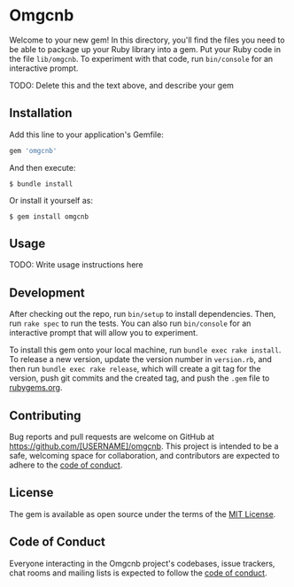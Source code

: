 # Omgcnb

Welcome to your new gem! In this directory, you'll find the files you need to be able to package up your Ruby library into a gem. Put your Ruby code in the file `lib/omgcnb`. To experiment with that code, run `bin/console` for an interactive prompt.

TODO: Delete this and the text above, and describe your gem

## Installation

Add this line to your application's Gemfile:

```ruby
gem 'omgcnb'
```

And then execute:

    $ bundle install

Or install it yourself as:

    $ gem install omgcnb

## Usage

TODO: Write usage instructions here

## Development

After checking out the repo, run `bin/setup` to install dependencies. Then, run `rake spec` to run the tests. You can also run `bin/console` for an interactive prompt that will allow you to experiment.

To install this gem onto your local machine, run `bundle exec rake install`. To release a new version, update the version number in `version.rb`, and then run `bundle exec rake release`, which will create a git tag for the version, push git commits and the created tag, and push the `.gem` file to [rubygems.org](https://rubygems.org).

## Contributing

Bug reports and pull requests are welcome on GitHub at https://github.com/[USERNAME]/omgcnb. This project is intended to be a safe, welcoming space for collaboration, and contributors are expected to adhere to the [code of conduct](https://github.com/[USERNAME]/omgcnb/blob/main/CODE_OF_CONDUCT.md).

## License

The gem is available as open source under the terms of the [MIT License](https://opensource.org/licenses/MIT).

## Code of Conduct

Everyone interacting in the Omgcnb project's codebases, issue trackers, chat rooms and mailing lists is expected to follow the [code of conduct](https://github.com/[USERNAME]/omgcnb/blob/main/CODE_OF_CONDUCT.md).
